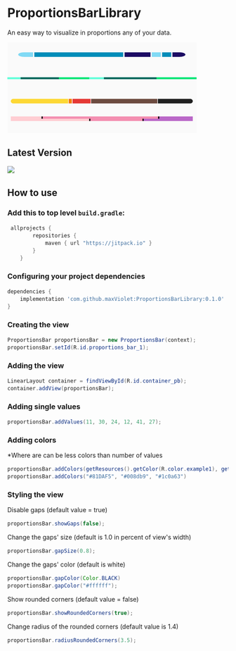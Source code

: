 # ProportionsBarLibrary

An easy way to visualize in proportions any of your data.

![text](assets/cropped_examples.png)

## Latest Version
[![](https://jitpack.io/v/maxViolet/ProportionsBarLibrary.svg)](https://jitpack.io/#maxViolet/ProportionsBarLibrary)

## How to use
### Add this to **top** level `build.gradle`:
```groovy
 allprojects {
        repositories {
            maven { url "https://jitpack.io" }
        }
    }
```

### Configuring your project dependencies
```groovy
dependencies {
    implementation 'com.github.maxViolet:ProportionsBarLibrary:0.1.0'
}
```

### Creating the view
```java
ProportionsBar proportionsBar = new ProportionsBar(context);
proportionsBar.setId(R.id.proportions_bar_1);
```

### Adding the view
```java
LinearLayout container = findViewById(R.id.container_pb);
container.addView(proportionsBar);
```

### Adding single values
```java
proportionsBar.addValues(11, 30, 24, 12, 41, 27);
```

### Adding colors
*Where are can be less colors than number of values
```java
proportionsBar.addColors(getResources().getColor(R.color.example1), getResources().getColor(R.color.example2),getResources().getColor(R.color.example3));
proportionsBar.addColors("#81DAF5", "#008db9", "#1c0a63")
```

### Styling the view
Disable gaps (default value = true)
```java
proportionsBar.showGaps(false);
```
Change the gaps' size (default is 1.0 in percent of view's width)
```java
proportionsBar.gapSize(0.8);
```
Change the gaps' color (default is white)
```java
proportionsBar.gapColor(Color.BLACK)
proportionsBar.gapColor("#ffffff");
```
Show rounded corners (default value = false)
```java
proportionsBar.showRoundedCorners(true);
```
Change radius of the rounded corners (default value is 1.4)
```java
proportionsBar.radiusRoundedCorners(3.5);
```
